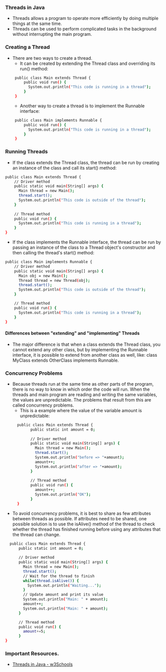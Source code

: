 
### Threads in Java
* Threads allows a program to operate more efficiently by doing multiple things at the same time.
* Threads can be used to perform complicated tasks in the background without interrupting the main program.

### Creating a Thread
* There are two ways to create a thread.
    * It can be created by extending the Thread class and overriding its run() method:
   ```bash
    public class Main extends Thread {
        public void run() {
          System.out.println("This code is running in a thread");
        }
    }
    ```
    * Another way to create a thread is to implement the Runnable interface:
   ```bash
    public class Main implements Runnable {
        public void run() {
          System.out.println("This code is running in a thread");
        }
    }
    ```

### Running Threads
* If the class extends the Thread class, the thread can be run by creating an instance of the class and call its start() method:
```bash
public class Main extends Thread {
    // Driver method 
    public static void main(String[] args) {
      Main thread = new Main();
      thread.start();
      System.out.println("This code is outside of the thread");
    }
    
    // Thread method
    public void run() {
      System.out.println("This code is running in a thread");
    }
}
```
* If the class implements the Runnable interface, the thread can be run by passing an instance of the class to a Thread object's constructor and then calling the thread's start() method:
```bash
public class Main implements Runnable {
    // Driver method
    public static void main(String[] args) {
      Main obj = new Main();
      Thread thread = new Thread(obj);
      thread.start();
      System.out.println("This code is outside of the thread");
    }

    // Thread method
    public void run() {
      System.out.println("This code is running in a thread");
    }
}
```

#### Differences between "extending" and "implementing" Threads
* The major difference is that when a class extends the Thread class, you cannot extend any other class, but by implementing the Runnable interface, it is possible to extend from another class as well, like: class MyClass extends OtherClass implements Runnable.

### Concurrency Problems
* Because threads run at the same time as other parts of the program, there is no way to know in which order the code will run. When the threads and main program are reading and writing the same variables, the values are unpredictable. The problems that result from this are called concurrency problems.
    * This is a  example where the value of the variable amount is unpredictable:
  ```bash
    public class Main extends Thread {
          public static int amount = 0;
           
          // Driver method
          public static void main(String[] args) {
            Main thread = new Main();
            thread.start();
            System.out.println("before => "+amount);
            amount++;
            System.out.println("after => "+amount);
          }
          
          // Thread method
          public void run() {
            amount++;
            System.out.println("OK");
          }
    }
    ```
* To avoid concurrency problems, it is best to share as few attributes between threads as possible. If attributes need to be shared, one possible solution is to use the isAlive() method of the thread to check whether the thread has finished running before using any attributes that the thread can change.
```bash
  public class Main extends Thread {
      public static int amount = 0;
      
      // Driver method
      public static void main(String[] args) {
        Main thread = new Main();
        thread.start();
        // Wait for the thread to finish
        while(thread.isAlive()) {
          System.out.println("Waiting...");
        }
        // Update amount and print its value
        System.out.println("Main: " + amount);
        amount++;
        System.out.println("Main: " + amount);
      }

      // Thread method
      public void run() {
        amount+=5;
      }
}
```

### Important Resources.
* [Threads in Java - w3Schools](https://www.w3schools.com/java/java_threads.asp)